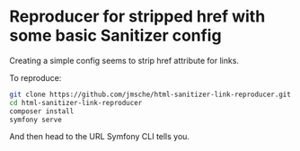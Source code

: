 # Reproducer for stripped href with some basic Sanitizer config

Creating a simple config seems to strip href attribute for links.

To reproduce:

```bash
git clone https://github.com/jmsche/html-sanitizer-link-reproducer.git
cd html-sanitizer-link-reproducer
composer install
symfony serve
```

And then head to the URL Symfony CLI tells you.
